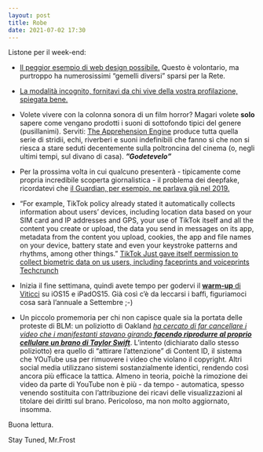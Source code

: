 ```yaml
---
layout: post
title: Robe
date: 2021-07-02 17:30
---
```


Listone per il week-end:

- [Il peggior esempio di web design possibile.](https://arstechnica.com/gadgets/2019/07/behold-the-most-intentionally-poorly-designed-website-ever-created/) Questo è volontario, ma purtroppo ha numerosissimi “gemelli diversi” sparsi per la Rete.

- [La modalità incognito, fornitavi da chi vive della vostra profilazione, spiegata bene.](https://www.mcsweeneys.net/articles/you-are-now-browsing-in-incognito-mode)

- Volete vivere con la colonna sonora di un film horror? Magari volete **solo** sapere come vengano prodotti i suoni di sottofondo tipici del genere (pusillanimi). Serviti: [The Apprehension Engine](https://dangerousminds.net/comments/the_apprehension_engine_the_most_terrifying_musical_instrument_of_all_time) produce tutta quella serie di stridii, echi, riverberi e suoni indefinibili che fanno sì che non si riesca a stare seduti decentemente sulla poltroncina del cinema (o, negli ultimi tempi, sul divano di casa). ***”Godetevelo”***

- Per la prossima volta in cui qualcuno presenterà - tipicamente come propria incredibile scoperta giornalistica - il problema dei deepfake, ricordatevi che [il Guardian, per esempio, ne parlava già nel 2019.](https://www.theguardian.com/technology/2019/jun/23/what-do-we-do-about-deepfake-video-ai-facebook)

- “For example, TikTok policy already stated it automatically collects information about users’ devices, including location data based on your SIM card and IP addresses and GPS, your use of TikTok itself and all the content you create or upload, the data you send in messages on its app, metadata from the content you upload, cookies, the app and file names on your device, battery state and even your keystroke patterns and rhythms, among other things.” [TikTok Just gave itself permission to collect biometric data on us users, including faceprints and voiceprints Techcrunch](https://techcrunch.com/2021/06/03/tiktok-just-gave-itself-permission-to-collect-biometric-data-on-u-s-users-including-faceprints-and-voiceprints/)

- Inizia il fine settimana, quindi avete tempo per godervi il [**warm-up** di Viticci](https://www.macstories.net/stories/three-weeks-with-ios-and-ipados-15-foundational-updates/) su iOS15 e iPadOS15. Già così c’è da leccarsi i baffi, figuriamoci cosa sarà l’annuale a Settembre ;-)

- Un piccolo promemoria per chi non capisce quale sia la portata delle proteste di BLM: un poliziotto di Oakland [*ha cercato di far cancellare i video che i manifestanti stavano girando **facendo riprodurre al proprio cellulare un brano di Taylor Swift***](https://www.inputmag.com/tech/police-officer-trying-to-hide-behind-taylor-swift-shows-exactly-why-we-should-record-police). L’intento (dichiarato dallo stesso poliziotto) era quello di “attirare l’attenzione” di Content ID, il sistema che YOuTube usa per rimuovere i video che violano il copyright. Altri social media utilizzano sistemi sostanzialmente identici, rendendo così ancora più efficace la tattica. Almeno in teoria, poichè la rimozione dei video da parte di YouTube non è più - da tempo - automatica, spesso venendo sostituita con l’attribuzione dei ricavi delle visualizzazioni al titolare dei diritti sul brano. Pericoloso, ma non molto aggiornato, insomma.

Buona lettura.

Stay Tuned, Mr.Frost

